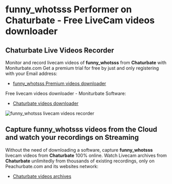 # funny_whotsss Performer on Chaturbate - Free LiveCam videos downloader

## Chaturbate Live Videos Recorder

Monitor and record livecam videos of **funny_whotsss** from **Chaturbate** with Moniturbate.com
Get a premium trial for free by just and only registering with your Email address:
* [funny_whotsss Premium videos downloader](https://moniturbate.com/request-demo-licence-key.html)

Free livecam videos downloader - Moniturbate Software:
* [Chaturbate videos downloader](https://moniturbate.com/moniturbate-download-software.html)

![funny_whotsss livecam videos recorder](https://peachurnet.com/templates/moniturbate-software.png)


## Capture funny_whotsss videos from the Cloud and watch your recordings on Streaming

Without the need of downloading a software, capture **funny_whotsss** livecam videos from **Chaturbate** 100% online.
Watch Livecam archives from **Chaturbate** unlimitedly from thousands of existing recordings, only on Peachurbate.com and its websites network:
* [Chaturbate videos archives](https://peachurnet.com/)